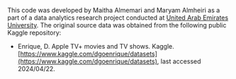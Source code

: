 This code was developed by Maitha Almemari and Maryam Almheiri as a part of a data analytics research project conducted at [United Arab Emirates University](https://uaeu.ac.ae/en).
The original source data was obtained from the following public Kaggle repository:
- Enrique, D. Apple TV+ movies and TV shows. Kaggle. [https://www.kaggle.com/dgoenrique/datasets](https://www.kaggle.com/dgoenrique/datasets), last accessed 2024/04/22.
